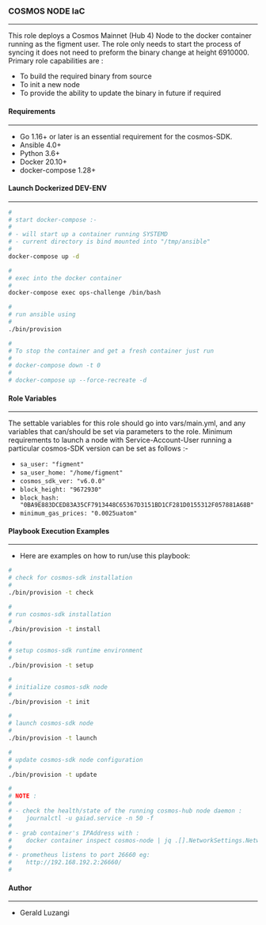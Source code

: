 ### COSMOS NODE IaC
--------------------

This role deploys a Cosmos Mainnet (Hub 4) Node to the docker container running as the figment user. The role only needs to start the process of syncing it does not need to preform the binary change at height 6910000. Primary role capabilities are :

- To build the required binary from source
- To init a new node
- To provide the ability to update the binary in future if required

#### Requirements
-----------------

- Go 1.16+ or later is an essential requirement for the cosmos-SDK.
- Ansible 4.0+
- Python 3.6+
- Docker 20.10+
- docker-compose 1.28+

#### Launch Dockerized DEV-ENV
------------------------------

```bash
#
# start docker-compose :- 
# 
# - will start up a container running SYSTEMD
# - current directory is bind mounted into "/tmp/ansible"
#
docker-compose up -d

#
# exec into the docker container
#
docker-compose exec ops-challenge /bin/bash

#
# run ansible using
#
./bin/provision

#
# To stop the container and get a fresh container just run
#
# docker-compose down -t 0
#
# docker-compose up --force-recreate -d
```

#### Role Variables
-------------------

The settable variables for this role should go into vars/main.yml, and any variables that can/should be set via parameters to the role. Minimum requirements to launch a node with Service-Account-User running a particular cosmos-SDK version can be set as follows :-

- `sa_user: "figment"`
- `sa_user_home: "/home/figment"`
- `cosmos_sdk_ver: "v6.0.0"`
- `block_height: "9672930"`
- `block_hash: "0BA9E883DCED83A35CF7913448C65367D3151BD1CF281D0155312F057881A68B"`
- `minimum_gas_prices: "0.0025uatom"`

#### Playbook Execution Examples
--------------------------------

- Here are examples on how to run/use this playbook:

```bash
#
# check for cosmos-sdk installation
#
./bin/provision -t check

#
# run cosmos-sdk installation
#
./bin/provision -t install

#
# setup cosmos-sdk runtime environment
#
./bin/provision -t setup

#
# initialize cosmos-sdk node
#
./bin/provision -t init

#
# launch cosmos-sdk node
#
./bin/provision -t launch

#
# update cosmos-sdk node configuration
#
./bin/provision -t update

#
# NOTE :
#
# - check the health/state of the running cosmos-hub node daemon :
#    journalctl -u gaiad.service -n 50 -f
#
# - grab container's IPAddress with :
#    docker container inspect cosmos-node | jq .[].NetworkSettings.Networks | grep -i ipaddress
#
# - prometheus listens to port 26660 eg:
#    http://192.168.192.2:26660/
#
```

#### Author
-----------

- Gerald Luzangi
